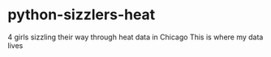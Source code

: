 # python-sizzlers-heat
4 girls sizzling their way through heat data in Chicago
This is where my data lives
